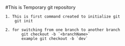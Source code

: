 #This is Temporary git repository

```
1. This is first command created to initialize git
	git init

2. for switching from one branch to another branch
       git checkout -b `<branchName>`
       example git checkout -b `dev`
```
